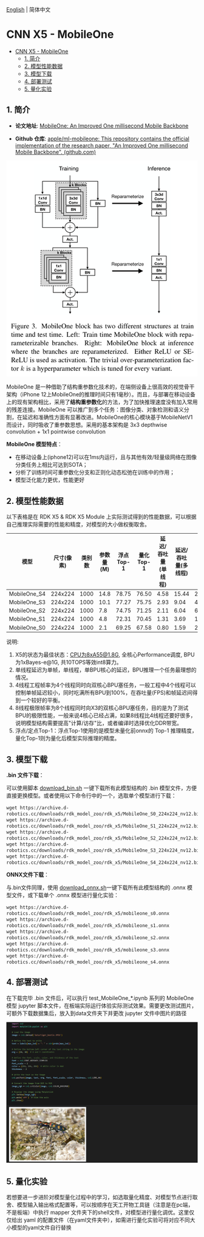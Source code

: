 [English](./README.md) | 简体中文

# CNN X5 - MobileOne

- [CNN X5 - MobileOne](#cnn-x5---mobileone)
  - [1. 简介](#1-简介)
  - [2. 模型性能数据](#2-模型性能数据)
  - [3. 模型下载](#3-模型下载)
  - [4. 部署测试](#4-部署测试)
  - [5. 量化实验](#5-量化实验)

## 1. 简介

- **论文地址**: [MobileOne: An Improved One millisecond Mobile Backbone](http://arxiv.org/abs/2206.04040)

- **Github 仓库**: [apple/ml-mobileone: This repository contains the official implementation of the research paper, "An Improved One millisecond Mobile Backbone". (github.com)](https://github.com/apple/ml-mobileone)

![](./data/MobileOne_architecture.png)

MobileOne 是一种借助了结构重参数化技术的，在端侧设备上很高效的视觉骨干架构（iPhone 12上MobileOne的推理时间只有1毫秒）。而且，与部署在移动设备上的现有架构相比，采用了**结构重参数化**的方法，为了加快推理速度没有加入常用的残差连接。MobileOne 可以推广到多个任务：图像分类、对象检测和语义分割，在延迟和准确性方面有显著改进。MobileOne的核心模块基于MobileNetV1而设计，同时吸收了重参数思想。采用的基本架构是 3x3 depthwise convolution + 1x1 pointwise convolution


**MobileOne 模型特点**：

- 在移动设备上(iphone12)可以在1ms内运行，且与其他有效/轻量级网络在图像分类任务上相比可达到SOTA；
- 分析了训练时间可重参数化分支和正则化动态松弛在训练中的作用；
- 模型泛化能力更优，性能更好


## 2. 模型性能数据

以下表格是在 RDK X5 & RDK X5 Module 上实际测试得到的性能数据，可以根据自己推理实际需要的性能和精度，对模型的大小做权衡取舍。


| 模型           | 尺寸(像素)  | 类别数  | 参数量(M) | 浮点Top-1  | 量化Top-1  | 延迟/吞吐量(单线程) | 延迟/吞吐量(多线程) | 帧率      |
| ------------ | ------- | ---- | ------ | ----- | ----- | ----------- | ----------- | ------- |
| MobileOne_S4 | 224x224 | 1000 | 14.8   | 78.75 | 76.50 | 4.58        | 15.44       | 256.52  |
| MobileOne_S3 | 224x224 | 1000 | 10.1   | 77.27 | 75.75 | 2.93        | 9.04        | 437.85  |
| MobileOne_S2 | 224x224 | 1000 | 7.8    | 74.75 | 71.25 | 2.11        | 6.04        | 653.68  |
| MobileOne_S1 | 224x224 | 1000 | 4.8    | 72.31 | 70.45 | 1.31        | 3.69        | 1066.95 |
| MobileOne_S0 | 224x224 | 1000 | 2.1    | 69.25 | 67.58 | 0.80        | 1.59        | 2453.17 |


说明: 
1. X5的状态为最佳状态：CPU为8xA55@1.8G, 全核心Performance调度, BPU为1xBayes-e@1G, 共10TOPS等效int8算力。
2. 单线程延迟为单帧，单线程，单BPU核心的延迟，BPU推理一个任务最理想的情况。
3. 4线程工程帧率为4个线程同时向双核心BPU塞任务，一般工程中4个线程可以控制单帧延迟较小，同时吃满所有BPU到100%，在吞吐量(FPS)和帧延迟间得到一个较好的平衡。
4. 8线程极限帧率为8个线程同时向X3的双核心BPU塞任务，目的是为了测试BPU的极限性能，一般来说4核心已经占满，如果8线程比4线程还要好很多，说明模型结构需要提高"计算/访存"比，或者编译时选择优化DDR带宽。
5. 浮点/定点Top-1：浮点Top-1使用的是模型未量化前onnx的 Top-1 推理精度，量化Top-1则为量化后模型实际推理的精度。

## 3. 模型下载

**.bin 文件下载**：

可以使用脚本 [download_bin.sh](./model/download_bin.sh) 一键下载所有此模型结构的 .bin 模型文件，方便直接更换模型。或者使用以下命令行中的一个，选取单个模型进行下载：

```shell
wget https://archive.d-robotics.cc/downloads/rdk_model_zoo/rdk_x5/MobileOne_S0_224x224_nv12.bin
wget https://archive.d-robotics.cc/downloads/rdk_model_zoo/rdk_x5/MobileOne_S1_224x224_nv12.bin
wget https://archive.d-robotics.cc/downloads/rdk_model_zoo/rdk_x5/MobileOne_S2_224x224_nv12.bin
wget https://archive.d-robotics.cc/downloads/rdk_model_zoo/rdk_x5/MobileOne_S3_224x224_nv12.bin
wget https://archive.d-robotics.cc/downloads/rdk_model_zoo/rdk_x5/MobileOne_S4_224x224_nv12.bin
```

**ONNX文件下载**：

与.bin文件同理，使用 [download_onnx.sh](./model/download_onnx.sh)一键下载所有此模型结构的 .onnx 模型文件，或下载单个 .onnx 模型进行量化实验：

```shell
wget https://archive.d-robotics.cc/downloads/rdk_model_zoo/rdk_x5/mobileone_s0.onnx
wget https://archive.d-robotics.cc/downloads/rdk_model_zoo/rdk_x5/mobileone_s1.onnx
wget https://archive.d-robotics.cc/downloads/rdk_model_zoo/rdk_x5/mobileone_s2.onnx
wget https://archive.d-robotics.cc/downloads/rdk_model_zoo/rdk_x5/mobileone_s3.onnx
wget https://archive.d-robotics.cc/downloads/rdk_model_zoo/rdk_x5/mobileone_s4.onnx
```

## 4. 部署测试

在下载完毕 .bin 文件后，可以执行 test_MobileOne_*.ipynb 系列的 MobileOne 模型 jupyter 脚本文件，在板端实际运行体验实际测试效果。需要更改测试图片，可额外下载数据集后，放入到data文件夹下并更改 jupyter 文件中图片的路径

![](./data/inference.png)

## 5. 量化实验

若想要进一步进阶对模型量化过程中的学习，如选取量化精度、对模型节点进行取舍、模型输入输出格式配置等，可以按顺序在天工开物工具链（注意是在pc端，不是板端）中执行 mapper 文件夹下的shell文件，对模型进行量化调优。这里仅仅给出 yaml 的配置文件（在yaml文件夹中），如需进行量化实验可将对应不同大小模型的yaml文件自行替换

